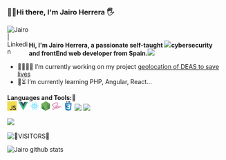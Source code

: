 ### 🙋‍♂Hi there, I'm Jairo Herrera 🖐

<a href="https://es.linkedin.com/in/jairo-herrera-quintero-a6b2bb133">
  <img align="left" alt="Jairo | Linkedin" width="50px" src="https://fatimamartinez.es/wp-content/uploads/2018/10/linkedin-logo.png" />
  </a>

  <br />
  <br />
<strong>Hi, I'm Jairo Herrera, a passionate self-taught <code><img height="20" src="https://ciberseguridad.online/wp-content/uploads/2016/08/cropped-cibers-logo-1.png"></code>cybersecurity and frontEnd web developer from Spain.<code><img height="16" src="https://img2.freepng.es/20180330/zye/kisspng-flag-of-spain-desktop-wallpaper-flag-of-canada-france-flag-5abde3f495a1c6.5502139715223941006129.jpg"></code>
</strong>

- 👨‍💼👨‍💻 I’m currently working on my project [geolocation of DEAS to save lives](https://github.com/jaaiiriilloo/DEA-proteccion-civil-final)
- 🧠⏳ I’m currently learning PHP, Angular, React...

**Languages and Tools:**🧩  
<code><img height="22" src="https://raw.githubusercontent.com/github/explore/80688e429a7d4ef2fca1e82350fe8e3517d3494d/topics/javascript/javascript.png"></code>
<code><img height="22" src="https://raw.githubusercontent.com/github/explore/46beb428f6ba77f5de33ba7633402379aba5d92d/topics/vue/vue.png"></code>
<code><img height="22" src="https://raw.githubusercontent.com/github/explore/80688e429a7d4ef2fca1e82350fe8e3517d3494d/topics/react/react.png"></code>
<code><img height="22" src="https://raw.githubusercontent.com/github/explore/80688e429a7d4ef2fca1e82350fe8e3517d3494d/topics/nodejs/nodejs.png"></code>
<code><img height="22" src="https://raw.githubusercontent.com/github/explore/46beb428f6ba77f5de33ba7633402379aba5d92d/topics/sass/sass.png"></code>
<code><img height="22" src="https://raw.githubusercontent.com/github/explore/46beb428f6ba77f5de33ba7633402379aba5d92d/topics/css/css.png"></code>
<code><img height="22" src="https://ugeek.github.io/blog/images-blog/docker.png"></code>
<code><img height="22" src="https://upload.wikimedia.org/wikipedia/commons/thumb/2/27/PHP-logo.svg/1200px-PHP-logo.svg.png"></code>


![](https://i.imgur.com/IeItZwr.jpg)


![👀VISITORS👀](https://visitor-badge.glitch.me/badge?page_id=jaaiiriillo.jaaiiriilloo)


![Jairo github stats](https://github-readme-stats.vercel.app/api?username=jaaiiriilloo&show_icons=true&title_color=fff&icon_color=79ff97&text_color=9f9f9f&bg_color=151515)




